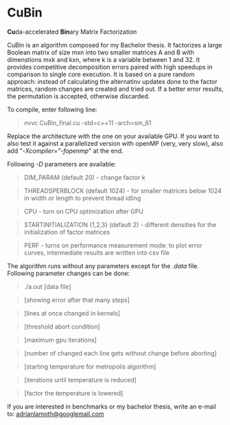 ﻿
# CuBin
**Cu**da-accelerated **Bin**ary Matrix Factorization

CuBin is an algorithm composed for my Bachelor thesis. It factorizes a large Boolean matrix of size mxn into two smaller matrices A and B with dimenstions mxk and kxn, where k is a variable between 1 and 32. It provides competitive decomposition errors paired with high speedups in comparison to single core execution.
It is based on a pure random approach: instead of calculating the alternatinv updates done to the factor matrices, random changes are created and tried out. If a better error results, the permutation is accepted, otherwise discarded. 

To compile, enter following line:
>nvvc CuBin_final.cu -std=c++11 -arch=sm_61

Replace the architecture with the one on your available GPU. If you want to also test it against a parallelized version with openMP (very, very slow), also add "-*Xcompiler="-fopenmp*" at the end.

Following *-D* parameters are available:
>DIM_PARAM (default 20) - change factor k

>THREADSPERBLOCK (default 1024) - for smaller matrices below 1024 in width or length to prevent thread idling

>CPU - turn on CPU optimization after GPU

>STARTINITIALIZATION {1,2,3} (default 2) - different densities for the initialization of factor matrices

>PERF - turns on performance measurement mode: to plot error curves, intermediate results are written into csv file

The algorithm runs without any parameters except for the *.data* file. Following parameter changes can be done:
>./a.out  [data file]

>[showing error after that many steps]

>[lines at once changed in kernels]

>[threshold abort condition]

>[maximum gpu iterations]

>[number of changed each line gets without change before aborting]

>[starting temperature for metropolis algorithm]

>[iterations until temperature is reduced]

>[factor the temperature is lowered]

If you are interested in benchmarks or my bachelor thesis, write an e-mail to: adrianlamoth@googlemail.com               
 
